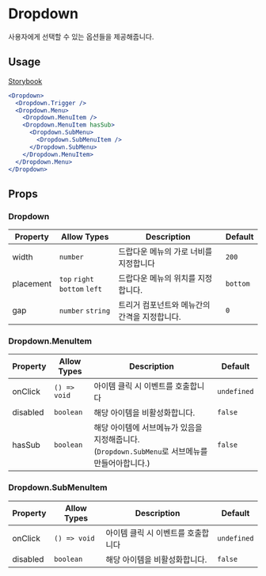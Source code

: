 # Dropdown

사용자에게 선택할 수 있는 옵션들을 제공해줍니다.

## Usage

[Storybook](https://###)

```jsx
<Dropdown>
  <Dropdown.Trigger />
  <Dropdown.Menu>
    <Dropdown.MenuItem />
    <Dropdown.MenuItem hasSub>
      <Dropdown.SubMenu>
        <Dropdown.SubMenuItem />
      </Dropdown.SubMenu>
    </Dropdown.MenuItem>
  </Dropdown.Menu>
</Dropdown>
```

## Props

### Dropdown

| Property  | Allow Types                   | Description                                   | Default  |
| --------- | ----------------------------- | --------------------------------------------- | -------- |
| width     | `number`                      | 드랍다운 메뉴의 가로 너비를 지정합니다        | `200`    |
| placement | `top` `right` `bottom` `left` | 드랍다운 메뉴의 위치를 지정합니다.            | `bottom` |
| gap       | `number` `string`             | 트리거 컴포넌트와 메뉴간의 간격을 지정합니다. | `0`      |

### Dropdown.MenuItem

| Property | Allow Types  | Description                                                                                     | Default     |
| -------- | ------------ | ----------------------------------------------------------------------------------------------- | ----------- |
| onClick  | `() => void` | 아이템 클릭 시 이벤트를 호출합니다                                                              | `undefined` |
| disabled | `boolean`    | 해당 아이템을 비활성화합니다.                                                                   | `false`     |
| hasSub   | `boolean`    | 해당 아이템에 서브메뉴가 있음을 지정해줍니다. (`Dropdown.SubMenu`로 서브메뉴를 만들어아합니다.) | `false`     |

### Dropdown.SubMenuItem

| Property | Allow Types  | Description                        | Default     |
| -------- | ------------ | ---------------------------------- | ----------- |
| onClick  | `() => void` | 아이템 클릭 시 이벤트를 호출합니다 | `undefined` |
| disabled | `boolean`    | 해당 아이템을 비활성화합니다.      | `false`     |
